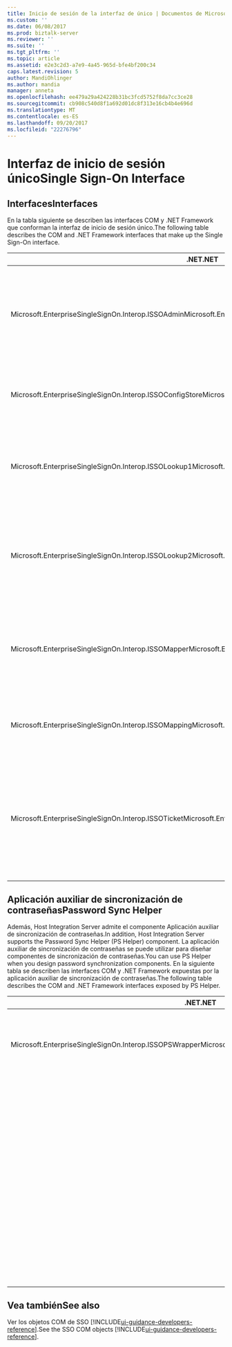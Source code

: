 ```yaml
---
title: Inicio de sesión de la interfaz de único | Documentos de Microsoft
ms.custom: ''
ms.date: 06/08/2017
ms.prod: biztalk-server
ms.reviewer: ''
ms.suite: ''
ms.tgt_pltfrm: ''
ms.topic: article
ms.assetid: e2e3c2d3-a7e9-4a45-965d-bfe4bf200c34
caps.latest.revision: 5
author: MandiOhlinger
ms.author: mandia
manager: anneta
ms.openlocfilehash: ee479a29a424228b31bc3fcd5752f8da7cc3ce28
ms.sourcegitcommit: cb908c540d8f1a692d01dc8f313e16cb4b4e696d
ms.translationtype: MT
ms.contentlocale: es-ES
ms.lasthandoff: 09/20/2017
ms.locfileid: "22276796"
---
```

# <a name="single-sign-on-interface"></a><span data-ttu-id="02b64-102">Interfaz de inicio de sesión único</span><span class="sxs-lookup"><span data-stu-id="02b64-102">Single Sign-On Interface</span></span>

## <a name="interfaces"></a><span data-ttu-id="02b64-103">Interfaces</span><span class="sxs-lookup"><span data-stu-id="02b64-103">Interfaces</span></span>
<span data-ttu-id="02b64-104">En la tabla siguiente se describen las interfaces COM y .NET Framework que conforman la interfaz de inicio de sesión único.</span><span class="sxs-lookup"><span data-stu-id="02b64-104">The following table describes the COM and .NET Framework interfaces that make up the Single Sign-On interface.</span></span>  
  
|<span data-ttu-id="02b64-105">.NET</span><span class="sxs-lookup"><span data-stu-id="02b64-105">.NET</span></span>|<span data-ttu-id="02b64-106">COM</span><span class="sxs-lookup"><span data-stu-id="02b64-106">COM</span></span>|<span data-ttu-id="02b64-107">Description</span><span class="sxs-lookup"><span data-stu-id="02b64-107">Description</span></span>|  
|----------|---------|-----------------|  
|<span data-ttu-id="02b64-108">Microsoft.EnterpriseSingleSignOn.Interop.ISSOAdmin</span><span class="sxs-lookup"><span data-stu-id="02b64-108">Microsoft.EnterpriseSingleSignOn.Interop.ISSOAdmin</span></span>|<span data-ttu-id="02b64-109">ISSOAdmin (interfaz) (COM)</span><span class="sxs-lookup"><span data-stu-id="02b64-109">ISSOAdmin Interface (COM)</span></span>|<span data-ttu-id="02b64-110">Crea, actualiza y elimina una aplicación de SSO.</span><span class="sxs-lookup"><span data-stu-id="02b64-110">Creates, updates, and deletes an SSO application.</span></span> <span data-ttu-id="02b64-111">También realiza otras funciones administrativas.</span><span class="sxs-lookup"><span data-stu-id="02b64-111">Also performs other administration functions.</span></span>|  
|<span data-ttu-id="02b64-112">Microsoft.EnterpriseSingleSignOn.Interop.ISSOConfigStore</span><span class="sxs-lookup"><span data-stu-id="02b64-112">Microsoft.EnterpriseSingleSignOn.Interop.ISSOConfigStore</span></span>|<span data-ttu-id="02b64-113">ISSOConfigStore (interfaz) (COM)</span><span class="sxs-lookup"><span data-stu-id="02b64-113">ISSOConfigStore Interface (COM)</span></span>|<span data-ttu-id="02b64-114">Obtiene y establece información en el almacén de configuración SSO.</span><span class="sxs-lookup"><span data-stu-id="02b64-114">Gets and sets information in the SSO configuration store.</span></span>|  
|<span data-ttu-id="02b64-115">Microsoft.EnterpriseSingleSignOn.Interop.ISSOLookup1</span><span class="sxs-lookup"><span data-stu-id="02b64-115">Microsoft.EnterpriseSingleSignOn.Interop.ISSOLookup1</span></span>|<span data-ttu-id="02b64-116">ISSOLookup1 (interfaz) (COM)</span><span class="sxs-lookup"><span data-stu-id="02b64-116">ISSOLookup1 Interface (COM)</span></span>|<span data-ttu-id="02b64-117">Le permite buscar las credenciales externas de una aplicación especificada para el usuario actual.</span><span class="sxs-lookup"><span data-stu-id="02b64-117">Enables you to look up the external credentials on a specified application for the current user.</span></span>|  
|<span data-ttu-id="02b64-118">Microsoft.EnterpriseSingleSignOn.Interop.ISSOLookup2</span><span class="sxs-lookup"><span data-stu-id="02b64-118">Microsoft.EnterpriseSingleSignOn.Interop.ISSOLookup2</span></span>|<span data-ttu-id="02b64-119">ISSOLookup2 (interfaz) (COM)</span><span class="sxs-lookup"><span data-stu-id="02b64-119">ISSOLookup2 Interface (COM)</span></span>|<span data-ttu-id="02b64-120">Igual que la interfaz anterior, pero también le permite buscar las credenciales de Windows para un usuario externo especificado.</span><span class="sxs-lookup"><span data-stu-id="02b64-120">As above, but also enables you to look up the Windows credentials for a specified external user.</span></span>|  
|<span data-ttu-id="02b64-121">Microsoft.EnterpriseSingleSignOn.Interop.ISSOMapper</span><span class="sxs-lookup"><span data-stu-id="02b64-121">Microsoft.EnterpriseSingleSignOn.Interop.ISSOMapper</span></span>|<span data-ttu-id="02b64-122">Interfaz ISSOMapper (COM)</span><span class="sxs-lookup"><span data-stu-id="02b64-122">ISSOMapper Interface (COM)</span></span>|<span data-ttu-id="02b64-123">Le permite establecer las credenciales externas del usuario actual de una aplicación especificada.</span><span class="sxs-lookup"><span data-stu-id="02b64-123">Enables you to set the external credentials for the current user for a specified application.</span></span>|  
|<span data-ttu-id="02b64-124">Microsoft.EnterpriseSingleSignOn.Interop.ISSOMapping</span><span class="sxs-lookup"><span data-stu-id="02b64-124">Microsoft.EnterpriseSingleSignOn.Interop.ISSOMapping</span></span>|<span data-ttu-id="02b64-125">ISSOMapping (interfaz) (COM)</span><span class="sxs-lookup"><span data-stu-id="02b64-125">ISSOMapping Interface (COM)</span></span>|<span data-ttu-id="02b64-126">Crea y mantiene la asignación entre usuarios y aplicaciones afiliadas.</span><span class="sxs-lookup"><span data-stu-id="02b64-126">Creates and maintains the mapping between users and affiliated applications.</span></span>|  
|<span data-ttu-id="02b64-127">Microsoft.EnterpriseSingleSignOn.Interop.ISSOTicket</span><span class="sxs-lookup"><span data-stu-id="02b64-127">Microsoft.EnterpriseSingleSignOn.Interop.ISSOTicket</span></span>|<span data-ttu-id="02b64-128">ISSOTicket (interfaz) (COM)</span><span class="sxs-lookup"><span data-stu-id="02b64-128">ISSOTicket Interface (COM)</span></span>|<span data-ttu-id="02b64-129">Crea el vale que contiene la información de seguridad adecuada.</span><span class="sxs-lookup"><span data-stu-id="02b64-129">Creates the ticket that contains the appropriate security information.</span></span> <span data-ttu-id="02b64-130">A continuación, se envía el vale con el mensaje apropiado desde su aplicación.</span><span class="sxs-lookup"><span data-stu-id="02b64-130">This ticket is then sent on with the appropriate message from your application.</span></span>|  


## <a name="password-sync-helper"></a><span data-ttu-id="02b64-131">Aplicación auxiliar de sincronización de contraseñas</span><span class="sxs-lookup"><span data-stu-id="02b64-131">Password Sync Helper</span></span>  
 <span data-ttu-id="02b64-132">Además, Host Integration Server admite el componente Aplicación auxiliar de sincronización de contraseñas.</span><span class="sxs-lookup"><span data-stu-id="02b64-132">In addition, Host Integration Server supports the Password Sync Helper (PS Helper) component.</span></span> <span data-ttu-id="02b64-133">La aplicación auxiliar de sincronización de contraseñas se puede utilizar para diseñar componentes de sincronización de contraseñas.</span><span class="sxs-lookup"><span data-stu-id="02b64-133">You can use PS Helper when you design password synchronization components.</span></span> <span data-ttu-id="02b64-134">En la siguiente tabla se describen las interfaces COM y .NET Framework expuestas por la aplicación auxiliar de sincronización de contraseñas.</span><span class="sxs-lookup"><span data-stu-id="02b64-134">The following table describes the COM and .NET Framework interfaces exposed by PS Helper.</span></span>  
  
|<span data-ttu-id="02b64-135">.NET</span><span class="sxs-lookup"><span data-stu-id="02b64-135">.NET</span></span>|<span data-ttu-id="02b64-136">COM</span><span class="sxs-lookup"><span data-stu-id="02b64-136">COM</span></span>|<span data-ttu-id="02b64-137">Description</span><span class="sxs-lookup"><span data-stu-id="02b64-137">Description</span></span>|  
|----------|---------|-----------------|  
|<span data-ttu-id="02b64-138">Microsoft.EnterpriseSingleSignOn.Interop.ISSOPSWrapper</span><span class="sxs-lookup"><span data-stu-id="02b64-138">Microsoft.EnterpriseSingleSignOn.Interop.ISSOPSWrapper</span></span>|<span data-ttu-id="02b64-139">ISSONotification (interfaz) (COM)</span><span class="sxs-lookup"><span data-stu-id="02b64-139">ISSONotification Interface (COM)</span></span>|<span data-ttu-id="02b64-140">Controla los cambios de contraseña con sistemas operativos que no sean Windows.</span><span class="sxs-lookup"><span data-stu-id="02b64-140">Handles password changes to and from non-Windows operating systems.</span></span>|  
||<span data-ttu-id="02b64-141">SExternalAccount (estructura) (COM)</span><span class="sxs-lookup"><span data-stu-id="02b64-141">SExternalAccount Structure (COM)</span></span>|<span data-ttu-id="02b64-142">Describe una cuenta externa.</span><span class="sxs-lookup"><span data-stu-id="02b64-142">Describes an external account.</span></span>|  
||<span data-ttu-id="02b64-143">SPasswordChange (estructura) (COM)</span><span class="sxs-lookup"><span data-stu-id="02b64-143">SPasswordChange Structure (COM)</span></span>|<span data-ttu-id="02b64-144">Describe un cambio de contraseña.</span><span class="sxs-lookup"><span data-stu-id="02b64-144">Describes a password change.</span></span>|  
||<span data-ttu-id="02b64-145">SPasswordChangeComplete (estructura) (COM)</span><span class="sxs-lookup"><span data-stu-id="02b64-145">SPasswordChangeComplete Structure (COM)</span></span>|<span data-ttu-id="02b64-146">Describe la realización de un cambio de contraseña.</span><span class="sxs-lookup"><span data-stu-id="02b64-146">Describes the completion of a password change.</span></span>|  
||<span data-ttu-id="02b64-147">SStatus (estructura) (COM)</span><span class="sxs-lookup"><span data-stu-id="02b64-147">SStatus Structure (COM)</span></span>|<span data-ttu-id="02b64-148">Describe un error o evento.</span><span class="sxs-lookup"><span data-stu-id="02b64-148">Describes an error or event.</span></span>|  
||<span data-ttu-id="02b64-149">SAdapterInGroup (estructura) (COM)</span><span class="sxs-lookup"><span data-stu-id="02b64-149">SAdapterInGroup Structure (COM)</span></span>|<span data-ttu-id="02b64-150">Describe el adaptador de un grupo determinado.</span><span class="sxs-lookup"><span data-stu-id="02b64-150">Describes the adapters in a given group.</span></span>|  
||<span data-ttu-id="02b64-151">SAdapter (estructura) (COM)</span><span class="sxs-lookup"><span data-stu-id="02b64-151">SAdapter Structure (COM)</span></span>|<span data-ttu-id="02b64-152">Describe un adaptador específico.</span><span class="sxs-lookup"><span data-stu-id="02b64-152">Describes a specific adapter.</span></span>|

## <a name="see-also"></a><span data-ttu-id="02b64-153">Vea también</span><span class="sxs-lookup"><span data-stu-id="02b64-153">See also</span></span>
<span data-ttu-id="02b64-154">Ver los objetos COM de SSO [!INCLUDE[ui-guidance-developers-reference](../includes/ui-guidance-developers-reference.md)].</span><span class="sxs-lookup"><span data-stu-id="02b64-154">See the SSO COM objects [!INCLUDE[ui-guidance-developers-reference](../includes/ui-guidance-developers-reference.md)].</span></span> 